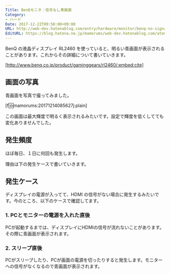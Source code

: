 ```yaml
---
Title: BenQモニタ：信号なし青画面
Category:
- ハード
Date: 2017-12-22T09:50:00+09:00
URL: http://web-dev.hatenablog.com/entry/hardware/monitor/benq-no-signal-blue-screen
EditURL: https://blog.hatena.ne.jp/mamorums/web-dev.hatenablog.com/atom/entry/8599973812276580994
---
```


BenQ の液晶ディスプレイ RL2460 を使っていると、明るい青画面が表示されることがあります。これからその詳細について書いていきます。

[http://www.benq.co.jp/product/gaminggears/rl2460/:embed:cite]


## 画面の写真
青画面を写真で撮ってみました。

[f:id:mamorums:20171214085627j:plain]

この画面は最大輝度で明るく表示されるみたいです。設定で輝度を低くしてても変化ありませんでした。


## 発生頻度
ほぼ毎日、１日に何回も発生します。

理由は下の発生ケースで書いていきます。


## 発生ケース
ディスプレイの電源が入ってて、HDMI の信号がない場合に発生するみたいです。今のところ、以下のケースで確認してます。

### 1. PCとモニターの電源を入れた直後
PCが起動するまでは、ディスプレイにHDMIの信号が流れないことがあります。その際に青画面が表示されます。

### 2. スリープ直後
PCがスリープしたり、PCが画面の電源を切ったりすると発生します。モニターへの信号がなくなるので青画面が表示されます。
